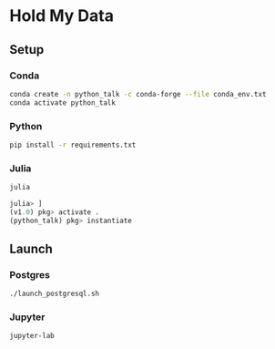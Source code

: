 # Hold My Data

## Setup

### Conda
```bash
conda create -n python_talk -c conda-forge --file conda_env.txt
conda activate python_talk
```

### Python
```bash
pip install -r requirements.txt
```

### Julia
```bash
julia
```

```julia
julia> ]
(v1.0) pkg> activate .
(python_talk) pkg> instantiate
```

## Launch

### Postgres
```bash
./launch_postgresql.sh
```

### Jupyter
```bash
jupyter-lab
```
